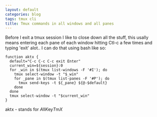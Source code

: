 ```yaml
---
layout: default
categories: blog
tags: tmux cli 
title: Tmux commands in all windows and all panes
---
```


Before I exit a tmux session I like to close down all the stuff, this usally means entering each pane of each window hitting Ctl-c a few times and typing 'exit' alot..  I can do that using bash like so:

```
function aktx {
  default="C-c C-c C-c exit Enter"
  current_win=${session}:0
  for _win in $(tmux list-windows -F '#I'); do
    tmux select-window -t "$_win"
    for _pane in $(tmux list-panes -F '#P'); do
      tmux send-keys -t ${_pane} ${@-$default}
    done
  done
  tmux select-window -t "$current_win"
}

```

aktx - stands for  *A*ll*K*ey*T*m*X*
